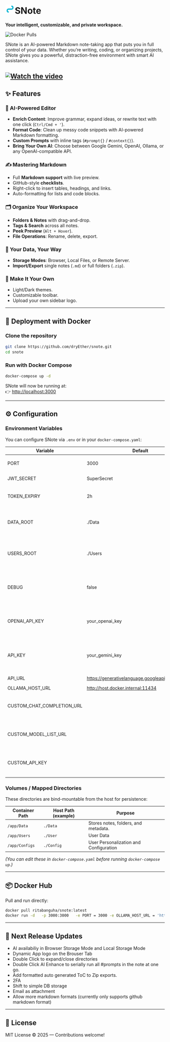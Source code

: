 # <img src="https://raw.githubusercontent.com/dryEther/SNote/64508a53345b49e2634499ba2944fc7c5cc0a56b/Assets/snote_icon.png" alt="SNote" width="30"/>SNote 
**Your intelligent, customizable, and private workspace.**

![Docker Pulls](https://img.shields.io/docker/pulls/ritabanguha/snote)

SNote is an AI-powered Markdown note-taking app that puts you in full control of your data. Whether you’re writing, coding, or organizing projects, SNote gives you a powerful, distraction-free environment with smart AI assistance.

[![Watch the video](https://github.com/dryEther/SNote/blob/main/Assets/snote.jpeg?raw=true)](https://youtu.be/qImTjP04OlU)
---

## ✨ Features

### 🚀 AI-Powered Editor
- **Enrich Content**: Improve grammar, expand ideas, or rewrite text with one click (`Ctrl/Cmd + '`).
- **Format Code**: Clean up messy code snippets with AI-powered Markdown formatting.
- **Custom Prompts** with inline tags (`#prompt{}` / `#context{}`).
- **Bring Your Own AI**: Choose between Google Gemini, OpenAI, Ollama, or any OpenAI-compatible API.

### ✍️ Mastering Markdown
- Full **Markdown support** with live preview.
- GitHub-style **checklists**.
- Right-click to insert tables, headings, and links.
- Auto-formatting for lists and code blocks.

### 🗂️ Organize Your Workspace
- **Folders & Notes** with drag-and-drop.
- **Tags & Search** across all notes.
- **Peek Preview** (`Alt + Hover`).
- **File Operations**: Rename, delete, export.

### 💾 Your Data, Your Way
- **Storage Modes**: Browser, Local Files, or Remote Server.
- **Import/Export** single notes (`.md`) or full folders (`.zip`).

### 🎨 Make It Your Own
- Light/Dark themes.
- Customizable toolbar.
- Upload your own sidebar logo.

---

## 🐳 Deployment with Docker

### Clone the repository
```bash
git clone https://github.com/dryEther/snote.git
cd snote
```

### Run with Docker Compose
```bash
docker-compose up -d
```

SNote will now be running at:  
👉 [http://localhost:3000](http://localhost:3000)

---

## ⚙️ Configuration

### Environment Variables
You can configure SNote via `.env` or in your `docker-compose.yaml`:

| Variable | Default | Description |
| --- | --- | --- |
| PORT | 3000 | Port for backend server |
| JWT_SECRET | SuperSecret | Use a strong key |
| TOKEN_EXPIRY | 2h | user session duraiton control |
| DATA_ROOT | ./Data | Folder where all Users' Files are Orgamized. |
| USERS_ROOT | ./Users | Folder where all Users' encrypted keys are kept |
| DEBUG | false | if set to true the log will start showing more details |
| OPENAI_API_KEY | your_openai_key | add your OPEN API KEY to access their models  |
| API_KEY | your_gemini_key | Add your GEMINI KEY to access their models |
| API_URL | https://generativelanguage.googleapis.com/v1beta | Gemini AI service API |
| OLLAMA_HOST_URL | http://host.docker.internal:11434 | Ollama API |
| CUSTOM_CHAT_COMPLETION_URL |  | Any other AI Provider's Chat EndPoint |
| CUSTOM_MODEL_LIST_URL |  |  Any other AI Provider's Model List EndPoint |
| CUSTOM_API_KEY |  |  Any other AI Provider's API Access Key |


### Volumes / Mapped Directories
These directories are bind-mountable from the host for persistence:

| Container Path       | Host Path (example)   | Purpose |
|----------------------|-----------------------|---------|
| `/app/Data`          | `./Data`             | Stores notes, folders, and metadata.|
| `/app/Users`        | `./User`           | User Data |
| `/app/Configs`        | `./Config`           | User Personalization and Configuration |

*(You can edit these in `docker-compose.yaml` before running `docker-compose up`.)*

---

## 📦 Docker Hub

Pull and run directly:

```bash
docker pull ritabanguha/snote:latest
docker run -d   -p 3000:3000   -e PORT = 3000 -e OLLAMA_HOST_URL = 'http://host.docker.internal:11434'    -v ./Data:/app/Data    ritabanguha/snote:latest
```

---

## 🧭 Next Release Updates
- AI availabiliy in Browser Storage Mode and Local Storage Mode
- Dynamic App logo on the Brouser Tab
- Double Click to expand/close directories
- Double Click AI Enhance to serially run all #prompts in the note at one go.
- Add formatted auto generated ToC to Zip exports.
- 2FA
- Shift to simple DB storage
- Email as attachment
- Allow more markdown formats (currently only supports github markdown format)

---

## 📜 License
MIT License © 2025 — Contributions welcome!
